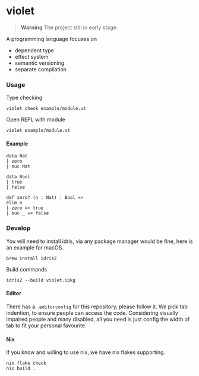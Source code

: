 # violet

> **Warning** The project still in early stage.

A programming language focuses on

- dependent type
- effect system
- semantic versioning
- separate compilation

### Usage

Type checking

```shell
violet check example/module.vt
```

Open REPL with module

```
violet example/module.vt
```

#### Example

```
data Nat
| zero
| suc Nat

data Bool
| true
| false

def zero? (n : Nat) : Bool =>
elim n
| zero => true
| suc _ => false
```

### Develop

You will need to install idris, via any package manager would be fine, here is an example for macOS.

```shell
brew install idris2
```

Build commands

```shell
idris2 --build violet.ipkg
```

#### Editor

There has a `.editorconfig` for this repository, please follow it. We pick tab indention, to ensure people can access the code. Considering visually impaired people and many disabled, all you need is just config the width of tab to fit your personal favourite.

#### Nix

If you know and willing to use nix, we have nix flakes supporting.

```shell
nix flake check
nix build .
```
